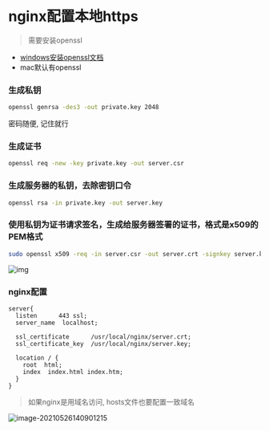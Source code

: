 # nginx配置本地https

> 需要安装openssl 

- [windows安装openssl文档](https://blog.csdn.net/qq_39081974/article/details/81059022)
- mac默认有openssl

### 生成私钥

```bash
openssl genrsa -des3 -out private.key 2048
```

密码随便, 记住就行

### 生成证书

```bash
openssl req -new -key private.key -out server.csr
```

### 生成服务器的私钥，去除密钥口令

```bash
openssl rsa -in private.key -out server.key
```

### 使用私钥为证书请求签名，生成给服务器签署的证书，格式是x509的PEM格式

```bash
sudo openssl x509 -req -in server.csr -out server.crt -signkey server.key -days 3650
```

![img](https://ipic.xiaokyo.com/2021-05-31-081532.jpg)

### nginx配置

```
server{
  listen      443 ssl;
  server_name  localhost;

  ssl_certificate      /usr/local/nginx/server.crt;
  ssl_certificate_key  /usr/local/nginx/server.key;

  location / {
    root  html;
    index  index.html index.htm;
  }
}
```

> 如果nginx是用域名访问, hosts文件也要配置一致域名

![image-20210526140901215](https://ipic.xiaokyo.com/2021-05-31-081532.png)